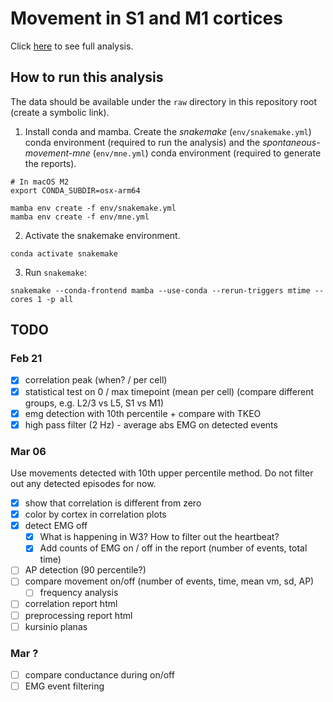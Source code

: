 # Movement in S1 and M1 cortices

Click [here](https://kerseviciute.github.io/movement-s1-m1/) to see full analysis.

## How to run this analysis

The data should be available under the `raw` directory in this repository root (create a symbolic link).

1. Install conda and mamba. Create the _snakemake_ (`env/snakemake.yml`) conda environment
   (required to run the analysis) and the _spontaneous-movement-mne_ (`env/mne.yml`) conda environment
   (required to generate the reports).

```shell
# In macOS M2
export CONDA_SUBDIR=osx-arm64
```

```shell
mamba env create -f env/snakemake.yml
mamba env create -f env/mne.yml
```

2. Activate the snakemake environment.

```shell
conda activate snakemake
```

3. Run ``snakemake``:

```shell
snakemake --conda-frontend mamba --use-conda --rerun-triggers mtime --cores 1 -p all
```

## TODO

### Feb 21

- [x] correlation peak (when? / per cell)
- [x] statistical test on 0 / max timepoint (mean per cell) (compare different groups, e.g. L2/3 vs L5, S1 vs M1)
- [x] emg detection with 10th percentile + compare with TKEO
- [x] high pass filter (2 Hz) - average abs EMG on detected events

### Mar 06

Use movements detected with 10th upper percentile method. Do not filter out any
detected episodes for now.

- [x] show that correlation is different from zero
- [x] color by cortex in correlation plots
- [x] detect EMG off
  - [x] What is happening in W3? How to filter out the heartbeat?
  - [x] Add counts of EMG on / off in the report (number of events, total time)
- [ ] AP detection (90 percentile?)
- [ ] compare movement on/off (number of events, time, mean vm, sd, AP)
  - [ ] frequency analysis
- [ ] correlation report html
- [ ] preprocessing report html
- [ ] kursinio planas

### Mar ?

- [ ] compare conductance during on/off
- [ ] EMG event filtering
